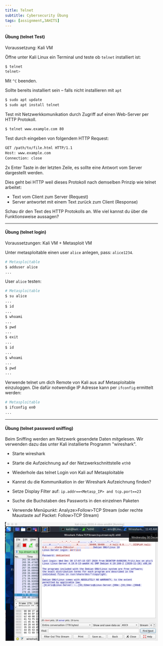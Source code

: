 ```yaml
---
title: Telnet
subtitle: Cybersecurity Übung
tags: [assignment,3AHITS]
---
```




#### Übung (telnet Test)

Voraussetzung: Kali VM

Öffne unter Kali Linux ein Terminal und teste ob `telnet` installiert ist:

```sh
$ telnet
telnet> 

```

Mit `^C` beenden.

Sollte bereits installiert sein – falls nicht installieren mit `apt`

```bash
$ sudo apt update
$ sudo apt install telnet
```

Test mit Netzwerkkomunikation durch Zugriff auf einen Web-Server per HTTP Protokoll.

```sh
$ telnet www.example.com 80
```

Test durch eingeben von folgendem HTTP Request:

```sh
GET /path/to/file.html HTTP/1.1
Host: www.example.com
Connection: close

```

2x Enter Taste in der letzten Zeile, es sollte eine Antwort vom Server dargestellt werden.

Dies geht bei HTTP weil dieses Protokoll nach demselben Prinzip wie telnet arbeitet:
- Text vom Client zum Server (Request)
- Server antwortet mit einem Text zurück zum Client (Response)

Schau dir den Text des HTTP Protokolls an. Wie viel kannst du über die Funktionsweise aussagen?



---

#### Übung (telnet login)

Voraussetzungen: Kali VM + Metasploit VM

Unter metasploitable einen user `alice` anlegen, pass: `alice1234`.

```sh
# Metasploitable
$ adduser alice
...
```

User `alice` testen:

```sh
# Metasploitable
$ su alice
...
$ id
...
$ whoami
...
$ pwd
...
$ exit
...
$ id
...
$ whoami
...
$ pwd
...
```



Verwende telnet um dich Remote von Kali aus auf Metasploitable einzuloggen. Die dafür notwendige IP Adresse kann per `ifconfig` ermittelt werden:

```sh
# Metasploitable
$ ifconfig en0
...
```



---

#### Übung (telnet password sniffing)

Beim Sniffing werden am Netzwerk gesendete Daten mitgelesen. Wir verwenden dazu das unter Kali installierte Programm "wireshark".

- Starte wireshark

- Starte die Aufzeichnung auf der Netzwerkschnittstelle `eth0`

- Wiederhole das telnet Login von Kali auf Metasploitable

- Kannst du die Kommunikation in der Wireshark Aufzeichnung finden?

- Setze Display Filter auf: `ip.addr==<Metasp_IP> and tcp.port==23 `

- Suche die Buchstaben des Passworts in den einzelnen Paketen

- Verwende Menüpunkt: Analyze>Follow>TCP Stream (oder rechte Maustaste auf Packet: Follow>TCP Stream)

![image-20210831165152236](fig/image-20210831165152236.png)
